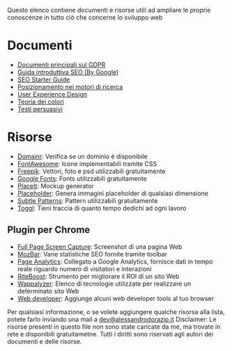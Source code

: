 Questo elenco contiene documenti e risorse utili ad ampliare le proprie conoscenze in tutto ciò che concerne lo sviluppo web

# Documenti
- [Documenti principali sul GDPR](https://www.agendadigitale.eu/cittadinanza-digitale/gdpr-tutto-cio-che-ce-da-sapere-per-essere-preparati/)
- [Guida introduttiva SEO (By Google)](https://support.google.com/webmasters/answer/7451184?hl=it)
- [SEO Starter Guide](https://www.studiosamo.it/wp-content/uploads/2016/05/Guida-SEO-Google.pdf)
- [Posizionamento nei motori di ricerca](https://www.prima-posizione.it/download/guida-posizionamento-motori-ricerca.pdf)
- [User Experience Design](http://userexperience.boutique/wp-content/uploads/2016/07/user-experience-design-ebook-gratuito-uxboutique.pdf)
- [Teoria dei colori](https://www.politesi.polimi.it/bitstream/10589/18321/1/2011_03_Rossin.pdf)
- [Testi persuasivi](https://www.armandogiorgi.it/wp-content/uploads/2015/07/testi-persuasivi-swipe-files-pronesis.pdf)

# Risorse
- [Domainr](https://domainr.com/): Verifica se un dominio è disponibile
- [FontAwesome](https://fontawesome.com): Icone implementabili tramite CSS
- [Freepik](https://www.freepik.com/): Vettori, foto e psd utilizzabili gratuitamente
- [Google Fonts](https://fonts.google.com/): Fonts utilizzabili gratuitamente
- [PlaceIt](https://placeit.net/): Mockup generator
- [Placeholder](https://placeholder.com/): Genera immagini placeholder di qualsiasi dimensione
- [Subtle Patterns](https://www.toptal.com/designers/subtlepatterns/): Pattern utilizzabili gratuitamente
- [Toggl](https://toggl.com/): Tieni traccia di quanto tempo dedichi ad ogni lavoro

## Plugin per Chrome
- [Full Page Screen Capture](https://chrome.google.com/webstore/detail/full-page-screen-capture/fdpohaocaechififmbbbbbknoalclacl): Screenshot di una pagina Web
- [MozBar](https://chrome.google.com/webstore/detail/mozbar/eakacpaijcpapndcfffdgphdiccmpknp): Varie statistiche SEO fornite tramite toolbar
- [Page Analytics](https://chrome.google.com/webstore/detail/page-analytics-by-google/fnbdnhhicmebfgdgglcdacdapkcihcoh): Collegato a Google Analytics, fornisce dati in tempo reale riguardo numero di visitatori e interazioni
- [RiteBoost](https://chrome.google.com/webstore/detail/riteboost/flookmlccbimcdpnbblpdjhpmjlblfgg): Strumento per migliorare il ROI di un sito Web
- [Wappalyzer](https://www.wappalyzer.com/): Elenco di tecnologie utilizzate per realizzare un determinato sito Web
- [Web developer](https://chrispederick.com/work/web-developer/): Aggiunge alcuni web developer tools al tuo browser

Per qualsiasi informazione, o se volete aggiungere qualche risorsa alla lista, potete farlo inviando una mail a dev@alessandrodorazio.it
Disclaimer: Le risorse presenti in questo file non sono state caricate da me, ma trovate in rete e disponibili gratuitametne. Tutti i diritti sono riservati agli autori dei documenti e delle risorse.
